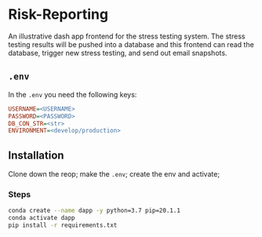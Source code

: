# Risk-Reporting
An illustrative dash app frontend for the stress testing system. 
The stress testing results will be pushed into a database and this frontend can read the database, trigger new stress testing, and send out email snapshots.

## `.env`
In the `.env` you need the following keys:
```ini
USERNAME=<USERNAME>
PASSWORD=<PASSWORD>
DB_CON_STR=<str>
ENVIRONMENT=<develop/production>
```

## Installation

Clone down the reop; make the `.env`; create the env and activate;

### Steps

``` bash
conda create --name dapp -y python=3.7 pip=20.1.1
conda activate dapp
pip install -r requirements.txt
```
